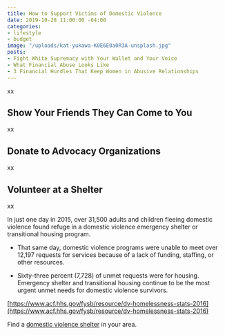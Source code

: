 ```yaml
---
title: How to Support Victims of Domestic Violence
date: 2019-10-28 11:00:00 -04:00
categories:
- lifestyle
- budget
image: "/uploads/kat-yukawa-K0E6E0a0R3A-unsplash.jpg"
posts:
- Fight White Supremacy with Your Wallet and Your Voice
- What Financial Abuse Looks Like
- 3 Financial Hurdles That Keep Women in Abusive Relationships
---
```


xx

## Show Your Friends They Can Come to You

xx

## Donate to Advocacy Organizations

xx

## Volunteer at a Shelter

xx

In just one day in 2015, over 31,500 adults and children fleeing domestic violence found refuge in a domestic violence emergency shelter or transitional housing program.

* That same day, domestic violence programs were unable to meet over 12,197 requests for services because of a lack of funding, staffing, or other resources.


* Sixty-three percent (7,728) of unmet requests were for housing. Emergency shelter and transitional housing continue to be the most urgent unmet needs for domestic violence survivors.

[https://www.acf.hhs.gov/fysb/resource/dv-homelessness-stats-2016](https://www.acf.hhs.gov/fysb/resource/dv-homelessness-stats-2016)

Find a [domestic violence shelter](https://www.womenslaw.org/find-help/advocates-and-shelters) in your area.